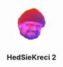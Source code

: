 



<!-- PROJECT LOGO -->
<br />
<p align="center">
  <a href="https://github.com/baterwucket-corportation/hedsiekreci2">
    <img src="HedLogo.png" alt="Logo" width="80" height="80">
  </a>

  <h3 align="center">HedSieKreci 2</h3>
